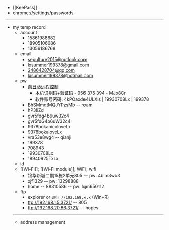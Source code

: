 - [[KeePass]]
- chrome://settings/passwords
- ---
- my temp record
    - account
        - 15861988682
        - 18905106686
        - 13056186768
    - email
        - sepulture2015@outlook.com
        - lxsummer199378@gmail.com
        - 2486428704@qq.com
        - lxsummer199378@hotmail.com
    - pw
        - [向日葵远程控制](((WjSV6czEI)))
            - 本机识别码+验证码 - 956 375 394 - MJp8Cr
            - 软件账号密码: 4kPOaxde4ULXis | 19930708Lx | 199378
        - BhSMmdtMQJYPzsMb -- roam
        - hP3!iZd
        - gvr5fdg4b6uw32c4
        - gvr5fdG4b6uW32c4
        - 9378bokanicoloveLx
        - 9378bokaloveLx
        - vra53e8wg4 -- qianji
        - 199378
        - 708943
        - 19930708Lx
        - 19940925TxLx
    - id
    - [[Wi-Fi]]; [[Wi-Fi module]]; WiFi; wifi
        - 锦华新城二期15栋2单元805 -- pw: 4bim3wb3
        - xjf1329 -- pw: 13298888
        - home -- 88310586 -- pw: lqm650112
    - ftp
        - explorer or `运行 //192.168.x.x` (Win+R)
        - ftp://192.168.1.5:3721/ -- 805
        - ftp://192.168.20.86:3721/ -- hopes
    - ---
    - address management

